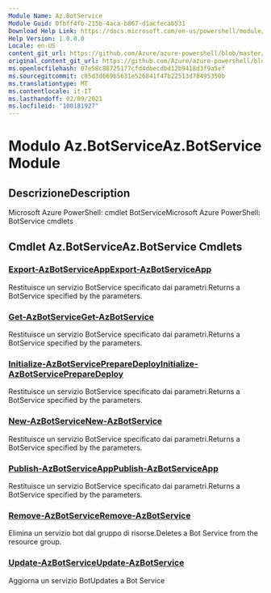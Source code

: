 ```yaml
---
Module Name: Az.BotService
Module Guid: 0fbff4fb-215b-4aca-b867-d1acfecab531
Download Help Link: https://docs.microsoft.com/en-us/powershell/module/az.botservice
Help Version: 1.0.0.0
Locale: en-US
content_git_url: https://github.com/Azure/azure-powershell/blob/master/src/BotService/help/Az.BotService.md
original_content_git_url: https://github.com/Azure/azure-powershell/blob/master/src/BotService/help/Az.BotService.md
ms.openlocfilehash: 07e58c88725177cfd4dbecdbd12b9418d3f9a5ef
ms.sourcegitcommit: c05d3d669b5631e526841f47b22513d78495350b
ms.translationtype: MT
ms.contentlocale: it-IT
ms.lasthandoff: 02/09/2021
ms.locfileid: "100181927"
---
```

# <span data-ttu-id="f6f75-101">Modulo Az.BotService</span><span class="sxs-lookup"><span data-stu-id="f6f75-101">Az.BotService Module</span></span>
## <span data-ttu-id="f6f75-102">Descrizione</span><span class="sxs-lookup"><span data-stu-id="f6f75-102">Description</span></span>
<span data-ttu-id="f6f75-103">Microsoft Azure PowerShell: cmdlet BotService</span><span class="sxs-lookup"><span data-stu-id="f6f75-103">Microsoft Azure PowerShell: BotService cmdlets</span></span>

## <span data-ttu-id="f6f75-104">Cmdlet Az.BotService</span><span class="sxs-lookup"><span data-stu-id="f6f75-104">Az.BotService Cmdlets</span></span>
### [<span data-ttu-id="f6f75-105">Export-AzBotServiceApp</span><span class="sxs-lookup"><span data-stu-id="f6f75-105">Export-AzBotServiceApp</span></span>](Export-AzBotServiceApp.md)
<span data-ttu-id="f6f75-106">Restituisce un servizio BotService specificato dai parametri.</span><span class="sxs-lookup"><span data-stu-id="f6f75-106">Returns a BotService specified by the parameters.</span></span>

### [<span data-ttu-id="f6f75-107">Get-AzBotService</span><span class="sxs-lookup"><span data-stu-id="f6f75-107">Get-AzBotService</span></span>](Get-AzBotService.md)
<span data-ttu-id="f6f75-108">Restituisce un servizio BotService specificato dai parametri.</span><span class="sxs-lookup"><span data-stu-id="f6f75-108">Returns a BotService specified by the parameters.</span></span>

### [<span data-ttu-id="f6f75-109">Initialize-AzBotServicePrepareDeploy</span><span class="sxs-lookup"><span data-stu-id="f6f75-109">Initialize-AzBotServicePrepareDeploy</span></span>](Initialize-AzBotServicePrepareDeploy.md)
<span data-ttu-id="f6f75-110">Restituisce un servizio BotService specificato dai parametri.</span><span class="sxs-lookup"><span data-stu-id="f6f75-110">Returns a BotService specified by the parameters.</span></span>

### [<span data-ttu-id="f6f75-111">New-AzBotService</span><span class="sxs-lookup"><span data-stu-id="f6f75-111">New-AzBotService</span></span>](New-AzBotService.md)
<span data-ttu-id="f6f75-112">Restituisce un servizio BotService specificato dai parametri.</span><span class="sxs-lookup"><span data-stu-id="f6f75-112">Returns a BotService specified by the parameters.</span></span>

### [<span data-ttu-id="f6f75-113">Publish-AzBotServiceApp</span><span class="sxs-lookup"><span data-stu-id="f6f75-113">Publish-AzBotServiceApp</span></span>](Publish-AzBotServiceApp.md)
<span data-ttu-id="f6f75-114">Restituisce un servizio BotService specificato dai parametri.</span><span class="sxs-lookup"><span data-stu-id="f6f75-114">Returns a BotService specified by the parameters.</span></span>

### [<span data-ttu-id="f6f75-115">Remove-AzBotService</span><span class="sxs-lookup"><span data-stu-id="f6f75-115">Remove-AzBotService</span></span>](Remove-AzBotService.md)
<span data-ttu-id="f6f75-116">Elimina un servizio bot dal gruppo di risorse.</span><span class="sxs-lookup"><span data-stu-id="f6f75-116">Deletes a Bot Service from the resource group.</span></span>

### [<span data-ttu-id="f6f75-117">Update-AzBotService</span><span class="sxs-lookup"><span data-stu-id="f6f75-117">Update-AzBotService</span></span>](Update-AzBotService.md)
<span data-ttu-id="f6f75-118">Aggiorna un servizio Bot</span><span class="sxs-lookup"><span data-stu-id="f6f75-118">Updates a Bot Service</span></span>


